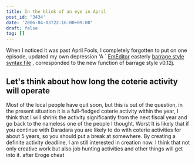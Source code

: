 ```yaml
---
title: In the blink of an eye in April
post_id: '3434'
date: '2006-04-03T22:16:00+09:00'
draft: false
tag: []
---
```


When I noticed it was past April Fools, I completely forgotten to put on one episode, updated my own depression 'A ` [EmEditor](/emeditor-danmakufu) easterly [barrage style syntax file](/emeditor-danmakufu) , corresponded to the new function of barrage style v0.12j.

## Let's think about how long the coterie activity will operate

Most of the local people have quit soon, but this is out of the question, in the present situation it is a full-fledged coterie activity within the year, I think that I will shrink the activity significantly from the next fiscal year and go back to the nameless one of the people I thought. Worst It is likely that if you continue with Daradara you are likely to do with coterie activities for about 5 years, so you should put a break at somewhere. By creating a definite activity deadline, I am still interested in creation now. I think that not only creative work but also job hunting activities and other things will get into it. after Eroge cheat